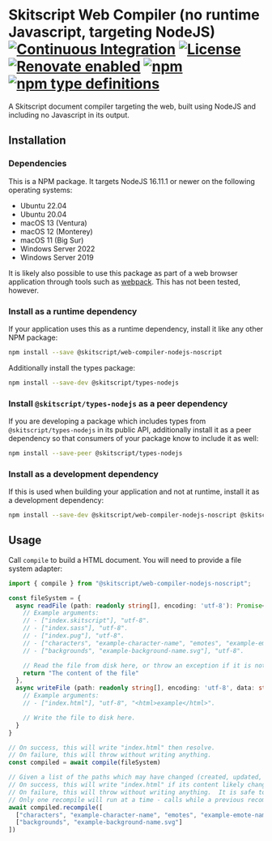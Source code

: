 # Skitscript Web Compiler (no runtime Javascript, targeting NodeJS) [![Continuous Integration](https://github.com/skitscript/web-compiler-nodejs-noscript/workflows/Continuous%20Integration/badge.svg)](https://github.com/skitscript/web-compiler-nodejs-noscript/actions) [![License](https://img.shields.io/github/license/skitscript/web-compiler-nodejs-noscript.svg)](https://github.com/skitscript/web-compiler-nodejs-noscript/blob/master/license) [![Renovate enabled](https://img.shields.io/badge/renovate-enabled-brightgreen.svg)](https://renovatebot.com/) [![npm](https://img.shields.io/npm/v/skitscript/web-compiler-nodejs-noscript.svg)](https://www.npmjs.com/package/skitscript/web-compiler-nodejs-noscript) [![npm type definitions](https://img.shields.io/npm/types/skitscript/web-compiler-nodejs-noscript.svg)](https://www.npmjs.com/package/skitscript/web-compiler-nodejs-noscript)

A Skitscript document compiler targeting the web, built using NodeJS and
including no Javascript in its output.

## Installation

### Dependencies

This is a NPM package.  It targets NodeJS 16.11.1 or newer on the following
operating systems:

- Ubuntu 22.04
- Ubuntu 20.04
- macOS 13 (Ventura)
- macOS 12 (Monterey)
- macOS 11 (Big Sur)
- Windows Server 2022
- Windows Server 2019

It is likely also possible to use this package as part of a web browser
application through tools such as [webpack](https://webpack.js.org/).  This has
not been tested, however.

### Install as a runtime dependency

If your application uses this as a runtime dependency, install it like any other
NPM package:

```bash
npm install --save @skitscript/web-compiler-nodejs-noscript
```

Additionally install the types package:

```bash
npm install --save-dev @skitscript/types-nodejs
```

### Install `@skitscript/types-nodejs` as a peer dependency

If you are developing a package which includes types from
`@skitscript/types-nodejs` in its public API, additionally install it as a peer
dependency so that consumers of your package know to include it as well:

```bash
npm install --save-peer @skitscript/types-nodejs
```

### Install as a development dependency

If this is used when building your application and not at runtime, install it as
a development dependency:

```bash
npm install --save-dev @skitscript/web-compiler-nodejs-noscript @skitscript/types-nodejs
```

## Usage

Call `compile` to build a HTML document.  You will need to provide a file system adapter:

```typescript
import { compile } from "@skitscript/web-compiler-nodejs-noscript";

const fileSystem = {
  async readFile (path: readonly string[], encoding: 'utf-8'): Promise<string> {
    // Example arguments:
    // - ["index.skitscript"], "utf-8".
    // - ["index.sass"], "utf-8".
    // - ["index.pug"], "utf-8".
    // - ["characters", "example-character-name", "emotes", "example-emote-name.svg"], "utf-8".
    // - ["backgrounds", "example-background-name.svg"], "utf-8".

    // Read the file from disk here, or throw an exception if it is not possible to read it.
    return "The content of the file"
  },
  async writeFile (path: readonly string[], encoding: 'utf-8', data: string): Promise<void> {
    // Example arguments:
    // - ["index.html"], "utf-8", "<html>example</html>".

    // Write the file to disk here.
  }
}

// On success, this will write "index.html" then resolve.
// On failure, this will throw without writing anything.
const compiled = await compile(fileSystem)

// Given a list of the paths which may have changed (created, updated, deleted, etc.).
// On success, this will write "index.html" if its content likely changed or it previously failed to recompile, then resolve.
// On failure, this will throw without writing anything.  It is safe to attempt another recompile.
// Only one recompile will run at a time - calls while a previous recompile is still in progress will enter a queue.
await compiled.recompile([
  ["characters", "example-character-name", "emotes", "example-emote-name.svg"],
  ["backgrounds", "example-background-name.svg"]
])
```
